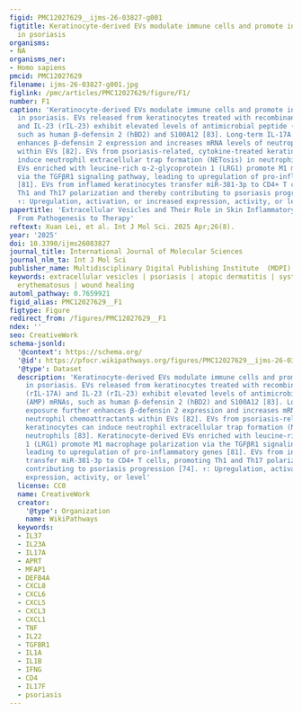 ```yaml
---
figid: PMC12027629__ijms-26-03827-g001
figtitle: Keratinocyte-derived EVs modulate immune cells and promote inflammation
  in psoriasis
organisms:
- NA
organisms_ner:
- Homo sapiens
pmcid: PMC12027629
filename: ijms-26-03827-g001.jpg
figlink: /pmc/articles/PMC12027629/figure/F1/
number: F1
caption: 'Keratinocyte-derived EVs modulate immune cells and promote inflammation
  in psoriasis. EVs released from keratinocytes treated with recombinant IL-17A (rIL-17A)
  and IL-23 (rIL-23) exhibit elevated levels of antimicrobial peptide (AMP) mRNAs,
  such as human β-defensin 2 (hBD2) and S100A12 [83]. Long-term IL-17A exposure further
  enhances β-defensin 2 expression and increases mRNA levels of neutrophil chemoattractants
  within EVs [82]. EVs from psoriasis-related, cytokine-treated keratinocytes can
  induce neutrophil extracellular trap formation (NETosis) in neutrophils [83]. Keratinocyte-derived
  EVs enriched with leucine-rich α-2-glycoprotein 1 (LRG1) promote M1 macrophage polarization
  via the TGFβR1 signaling pathway, leading to upregulation of pro-inflammatory genes
  [81]. EVs from inflamed keratinocytes transfer miR-381-3p to CD4+ T cells, promoting
  Th1 and Th17 polarization and thereby contributing to psoriasis progression [74].
  ↑: Upregulation, activation, or increased expression, activity, or level'
papertitle: 'Extracellular Vesicles and Their Role in Skin Inflammatory Diseases:
  From Pathogenesis to Therapy'
reftext: Xuan Lei, et al. Int J Mol Sci. 2025 Apr;26(8).
year: '2025'
doi: 10.3390/ijms26083827
journal_title: International Journal of Molecular Sciences
journal_nlm_ta: Int J Mol Sci
publisher_name: Multidisciplinary Digital Publishing Institute  (MDPI)
keywords: extracellular vesicles | psoriasis | atopic dermatitis | systemic lupus
  erythematosus | wound healing
automl_pathway: 0.7659921
figid_alias: PMC12027629__F1
figtype: Figure
redirect_from: /figures/PMC12027629__F1
ndex: ''
seo: CreativeWork
schema-jsonld:
  '@context': https://schema.org/
  '@id': https://pfocr.wikipathways.org/figures/PMC12027629__ijms-26-03827-g001.html
  '@type': Dataset
  description: 'Keratinocyte-derived EVs modulate immune cells and promote inflammation
    in psoriasis. EVs released from keratinocytes treated with recombinant IL-17A
    (rIL-17A) and IL-23 (rIL-23) exhibit elevated levels of antimicrobial peptide
    (AMP) mRNAs, such as human β-defensin 2 (hBD2) and S100A12 [83]. Long-term IL-17A
    exposure further enhances β-defensin 2 expression and increases mRNA levels of
    neutrophil chemoattractants within EVs [82]. EVs from psoriasis-related, cytokine-treated
    keratinocytes can induce neutrophil extracellular trap formation (NETosis) in
    neutrophils [83]. Keratinocyte-derived EVs enriched with leucine-rich α-2-glycoprotein
    1 (LRG1) promote M1 macrophage polarization via the TGFβR1 signaling pathway,
    leading to upregulation of pro-inflammatory genes [81]. EVs from inflamed keratinocytes
    transfer miR-381-3p to CD4+ T cells, promoting Th1 and Th17 polarization and thereby
    contributing to psoriasis progression [74]. ↑: Upregulation, activation, or increased
    expression, activity, or level'
  license: CC0
  name: CreativeWork
  creator:
    '@type': Organization
    name: WikiPathways
  keywords:
  - IL37
  - IL23A
  - IL17A
  - APRT
  - MFAP1
  - DEFB4A
  - CXCL8
  - CXCL6
  - CXCL5
  - CXCL3
  - CXCL1
  - TNF
  - IL22
  - TGFBR1
  - IL1A
  - IL1B
  - IFNG
  - CD4
  - IL17F
  - psoriasis
---
```

